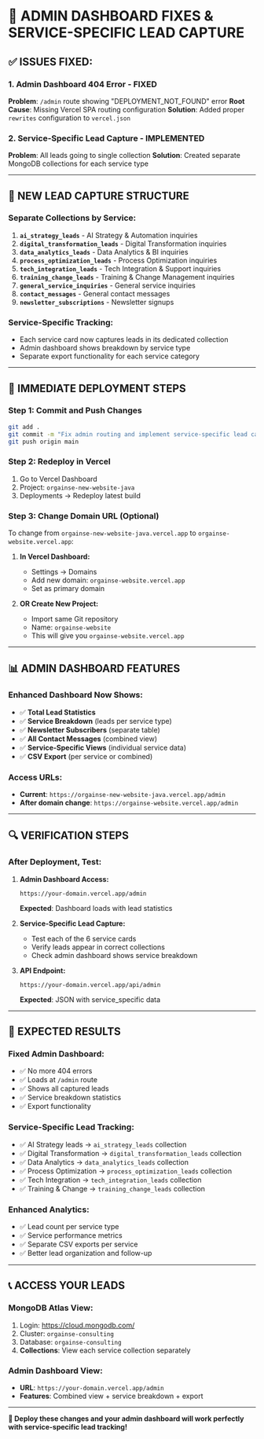 # 🚨 ADMIN DASHBOARD FIXES & SERVICE-SPECIFIC LEAD CAPTURE

## ✅ **ISSUES FIXED:**

### **1. Admin Dashboard 404 Error - FIXED**
**Problem**: `/admin` route showing "DEPLOYMENT_NOT_FOUND" error
**Root Cause**: Missing Vercel SPA routing configuration
**Solution**: Added proper `rewrites` configuration to `vercel.json`

### **2. Service-Specific Lead Capture - IMPLEMENTED**
**Problem**: All leads going to single collection
**Solution**: Created separate MongoDB collections for each service type

---

## 🎯 **NEW LEAD CAPTURE STRUCTURE**

### **Separate Collections by Service:**
1. **`ai_strategy_leads`** - AI Strategy & Automation inquiries
2. **`digital_transformation_leads`** - Digital Transformation inquiries  
3. **`data_analytics_leads`** - Data Analytics & BI inquiries
4. **`process_optimization_leads`** - Process Optimization inquiries
5. **`tech_integration_leads`** - Tech Integration & Support inquiries
6. **`training_change_leads`** - Training & Change Management inquiries
7. **`general_service_inquiries`** - General service inquiries
8. **`contact_messages`** - General contact messages
9. **`newsletter_subscriptions`** - Newsletter signups

### **Service-Specific Tracking:**
- Each service card now captures leads in its dedicated collection
- Admin dashboard shows breakdown by service type
- Separate export functionality for each service category

---

## 🚀 **IMMEDIATE DEPLOYMENT STEPS**

### **Step 1: Commit and Push Changes**
```bash
git add .
git commit -m "Fix admin routing and implement service-specific lead capture"
git push origin main
```

### **Step 2: Redeploy in Vercel**
1. Go to Vercel Dashboard
2. Project: `orgainse-new-website-java`
3. Deployments → Redeploy latest build

### **Step 3: Change Domain URL (Optional)**
To change from `orgainse-new-website-java.vercel.app` to `orgainse-website.vercel.app`:

1. **In Vercel Dashboard:**
   - Settings → Domains
   - Add new domain: `orgainse-website.vercel.app`
   - Set as primary domain

2. **OR Create New Project:**
   - Import same Git repository
   - Name: `orgainse-website`
   - This will give you `orgainse-website.vercel.app`

---

## 📊 **ADMIN DASHBOARD FEATURES**

### **Enhanced Dashboard Now Shows:**
- ✅ **Total Lead Statistics** 
- ✅ **Service Breakdown** (leads per service type)
- ✅ **Newsletter Subscribers** (separate table)
- ✅ **All Contact Messages** (combined view)
- ✅ **Service-Specific Views** (individual service data)
- ✅ **CSV Export** (per service or combined)

### **Access URLs:**
- **Current**: `https://orgainse-new-website-java.vercel.app/admin`
- **After domain change**: `https://orgainse-website.vercel.app/admin`

---

## 🔍 **VERIFICATION STEPS**

### **After Deployment, Test:**

1. **Admin Dashboard Access:**
   ```
   https://your-domain.vercel.app/admin
   ```
   **Expected**: Dashboard loads with lead statistics

2. **Service-Specific Lead Capture:**
   - Test each of the 6 service cards
   - Verify leads appear in correct collections
   - Check admin dashboard shows service breakdown

3. **API Endpoint:**
   ```
   https://your-domain.vercel.app/api/admin
   ```
   **Expected**: JSON with service_specific data

---

## 🎉 **EXPECTED RESULTS**

### **Fixed Admin Dashboard:**
- ✅ No more 404 errors
- ✅ Loads at `/admin` route
- ✅ Shows all captured leads
- ✅ Service breakdown statistics
- ✅ Export functionality

### **Service-Specific Lead Tracking:**
- ✅ AI Strategy leads → `ai_strategy_leads` collection
- ✅ Digital Transformation → `digital_transformation_leads` collection
- ✅ Data Analytics → `data_analytics_leads` collection
- ✅ Process Optimization → `process_optimization_leads` collection
- ✅ Tech Integration → `tech_integration_leads` collection
- ✅ Training & Change → `training_change_leads` collection

### **Enhanced Analytics:**
- ✅ Lead count per service type
- ✅ Service performance metrics
- ✅ Separate CSV exports per service
- ✅ Better lead organization and follow-up

---

## 📞 **ACCESS YOUR LEADS**

### **MongoDB Atlas View:**
1. Login: https://cloud.mongodb.com/
2. Cluster: `orgainse-consulting`
3. Database: `orgainse-consulting`
4. **Collections**: View each service collection separately

### **Admin Dashboard View:**
- **URL**: `https://your-domain.vercel.app/admin`
- **Features**: Combined view + service breakdown + export

---

**🚀 Deploy these changes and your admin dashboard will work perfectly with service-specific lead tracking!**